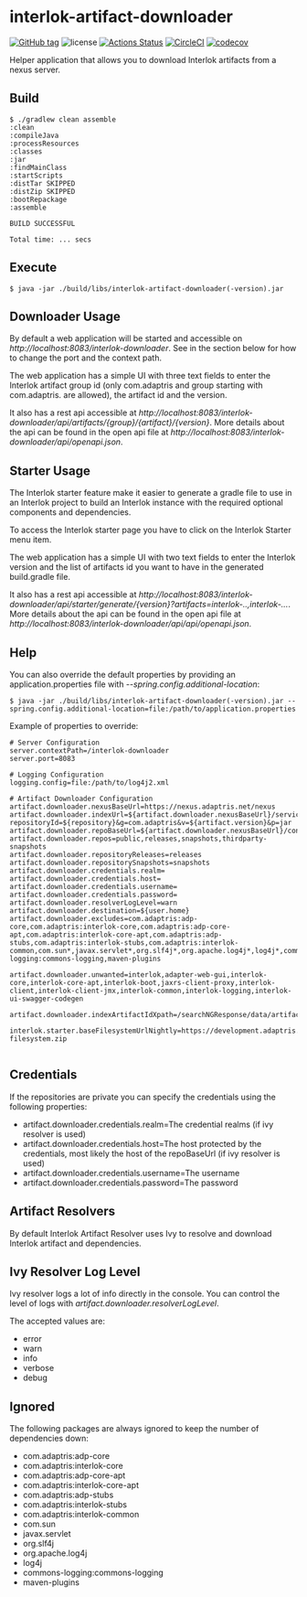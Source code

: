 # interlok-artifact-downloader 

[![GitHub tag](https://img.shields.io/github/tag/adaptris/interlok-artifact-downloader.svg)](https://github.com/adaptris/interlok-artifact-downloader/tags)
![license](https://img.shields.io/github/license/adaptris/interlok-artifact-downloader.svg)
[![Actions Status](https://github.com/adaptris/interlok-artifact-downloader/actions/workflows/gradle-check.yml/badge.svg)](https://github.com/adaptris/interlok-artifact-downloader/actions)
[![CircleCI](https://circleci.com/gh/adaptris/interlok-artifact-downloader/tree/develop.svg?style=svg)](https://circleci.com/gh/adaptris/interlok-artifact-downloader/tree/develop)
[![codecov](https://codecov.io/gh/adaptris/interlok-artifact-downloader/branch/develop/graph/badge.svg)](https://codecov.io/gh/adaptris/interlok-artifact-downloader)

Helper application that allows you to download Interlok artifacts from a nexus server.

## Build

```
$ ./gradlew clean assemble
:clean
:compileJava
:processResources
:classes
:jar
:findMainClass
:startScripts
:distTar SKIPPED
:distZip SKIPPED
:bootRepackage
:assemble

BUILD SUCCESSFUL

Total time: ... secs
```

## Execute

```
$ java -jar ./build/libs/interlok-artifact-downloader(-version).jar
```

## Downloader Usage

By default a web application will be started and accessible on *http://localhost:8083/interlok-downloader*. See in the section below for how to change the port and the context path.

The web application has a simple UI with three text fields to enter the Interlok artifact group id (only com.adaptris and group starting with com.adaptris. are allowed), the artifact id and the version.

It also has a rest api accessible at *http://localhost:8083/interlok-downloader/api/artifacts/{group}/{artifact}/{version}*.
More details about the api can be found in the open api file at *http://localhost:8083/interlok-downloader/api/openapi.json*.

## Starter Usage

The Interlok starter feature make it easier to generate a gradle file to use in an Interlok project to build an Interlok instance with the required optional components and dependencies.

To access the Interlok starter page you have to click on the Interlok Starter menu item.

The web application has a simple UI with two text fields to enter the Interlok version and the list of artifacts id you want to have in the generated build.gradle file.

It also has a rest api accessible at *http://localhost:8083/interlok-downloader/api/starter/generate/{version}?artifacts=interlok-..,interlok-...*.
More details about the api can be found in the open api file at *http://localhost:8083/interlok-downloader/api/api/openapi.json*.

## Help

You can also override the default properties by providing an application.properties file with *--spring.config.additional-location*:

```
$ java -jar ./build/libs/interlok-artifact-downloader(-version).jar --spring.config.additional-location=file:/path/to/application.properties
```
Example of properties to override:

```
# Server Configuration
server.contextPath=/interlok-downloader
server.port=8083

# Logging Configuration
logging.config=file:/path/to/log4j2.xml

# Artifact Downloader Configuration
artifact.downloader.nexusBaseUrl=https://nexus.adaptris.net/nexus
artifact.downloader.indexUrl=${artifact.downloader.nexusBaseUrl}/service/local/lucene/search?repositoryId=${repository}&g=com.adaptris&v=${artifact.version}&p=jar
artifact.downloader.repoBaseUrl=${artifact.downloader.nexusBaseUrl}/content/repositories/
artifact.downloader.repos=public,releases,snapshots,thirdparty-snapshots
artifact.downloader.repositoryReleases=releases
artifact.downloader.repositorySnapshots=snapshots
artifact.downloader.credentials.realm=
artifact.downloader.credentials.host=
artifact.downloader.credentials.username=
artifact.downloader.credentials.password=
artifact.downloader.resolverLogLevel=warn
artifact.downloader.destination=${user.home}
artifact.downloader.excludes=com.adaptris:adp-core,com.adaptris:interlok-core,com.adaptris:adp-core-apt,com.adaptris:interlok-core-apt,com.adaptris:adp-stubs,com.adaptris:interlok-stubs,com.adaptris:interlok-common,com.sun*,javax.servlet*,org.slf4j*,org.apache.log4j*,log4j*,commons-logging:commons-logging,maven-plugins

artifact.downloader.unwanted=interlok,adapter-web-gui,interlok-core,interlok-core-apt,interlok-boot,jaxrs-client-proxy,interlok-client,interlok-client-jmx,interlok-common,interlok-logging,interlok-ui-swagger-codegen

artifact.downloader.indexArtifactIdXpath=/searchNGResponse/data/artifact/artifactId/text()

interlok.starter.baseFilesystemUrlNightly=https://development.adaptris.net/nightly_builds/v3.x/${today}/base-filesystem.zip


```

## Credentials

If the repositories are private you can specify the credentials using the following properties:

* artifact.downloader.credentials.realm=The credential realms (if ivy resolver is used)
* artifact.downloader.credentials.host=The host protected by the credentials, most likely the host of the repoBaseUrl (if ivy resolver is used)
* artifact.downloader.credentials.username=The username
* artifact.downloader.credentials.password=The password

## Artifact Resolvers

By default Interlok Artifact Resolver uses Ivy to resolve and download Interlok artifact and dependencies.

## Ivy Resolver Log Level

Ivy resolver logs a lot of info directly in the console. You can control the level of logs with *artifact.downloader.resolverLogLevel*.

The accepted values are:
* error
* warn
* info
* verbose
* debug

## Ignored

The following packages are always ignored to keep the number of dependencies down:

* com.adaptris:adp-core
* com.adaptris:interlok-core
* com.adaptris:adp-core-apt
* com.adaptris:interlok-core-apt
* com.adaptris:adp-stubs
* com.adaptris:interlok-stubs
* com.adaptris:interlok-common
* com.sun
* javax.servlet
* org.slf4j
* org.apache.log4j
* log4j
* commons-logging:commons-logging
* maven-plugins
